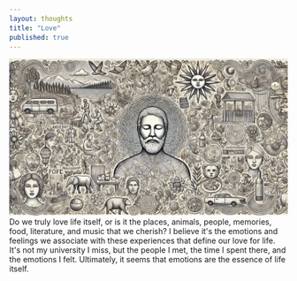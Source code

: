 ```yaml
---
layout: thoughts
title: "Love"
published: true
---
```


<div class="image-container" style="text-align: center;">
    <img src="/images/visual_thoughts/love.png" alt="love" loading="lazy" />
</div>
Do we truly love life itself, or is it the places, animals, people, memories, food, literature, and music that we cherish? I believe it's the emotions and feelings we associate with these experiences that define our love for life. It's not my university I miss, but the people I met, the time I spent there, and the emotions I felt. Ultimately, it seems that emotions are the essence of life itself.